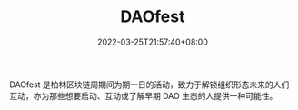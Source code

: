 ﻿---
weight: 
title: "DAOfest"
description: "DAOfest 是柏林区块链周期间为期一日的活动，致力于解锁组织形态未来的人们互动，亦为那些想要启动、互动或了解早期 DAO 生态的人提供一种可能性"
date: 2022-03-25T21:57:40+08:00
lastmod: 2022-03-25T16:45:40+08:00
draft: false
authors: ["Metabd"]
featuredImage: "daofest.jpg"
link: ""
tags: ["元宇宙社区","DAOfest"]
categories: ["navigation"]
navigation: ["元宇宙社区"]
lightgallery: true
toc: true
pinned: false
recommend: false
recommend1: false
---
DAOfest 是柏林区块链周期间为期一日的活动，致力于解锁组织形态未来的人们互动，亦为那些想要启动、互动或了解早期 DAO 生态的人提供一种可能性。
